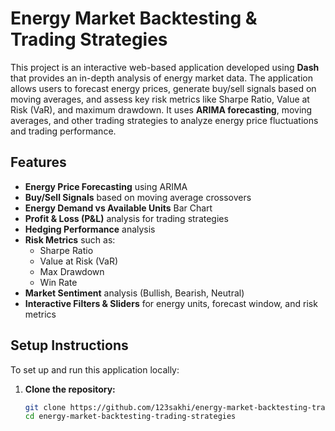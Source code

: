 # Energy Market Backtesting & Trading Strategies

This project is an interactive web-based application developed using **Dash** that provides an in-depth analysis of energy market data. The application allows users to forecast energy prices, generate buy/sell signals based on moving averages, and assess key risk metrics like Sharpe Ratio, Value at Risk (VaR), and maximum drawdown. It uses **ARIMA forecasting**, moving averages, and other trading strategies to analyze energy price fluctuations and trading performance.

## Features

- **Energy Price Forecasting** using ARIMA
- **Buy/Sell Signals** based on moving average crossovers
- **Energy Demand vs Available Units** Bar Chart
- **Profit & Loss (P&L)** analysis for trading strategies
- **Hedging Performance** analysis
- **Risk Metrics** such as:
  - Sharpe Ratio
  - Value at Risk (VaR)
  - Max Drawdown
  - Win Rate
- **Market Sentiment** analysis (Bullish, Bearish, Neutral)
- **Interactive Filters & Sliders** for energy units, forecast window, and risk metrics

## Setup Instructions

To set up and run this application locally:

1. **Clone the repository:**

   ```bash
   git clone https://github.com/123sakhi/energy-market-backtesting-trading-strategies.git
   cd energy-market-backtesting-trading-strategies
